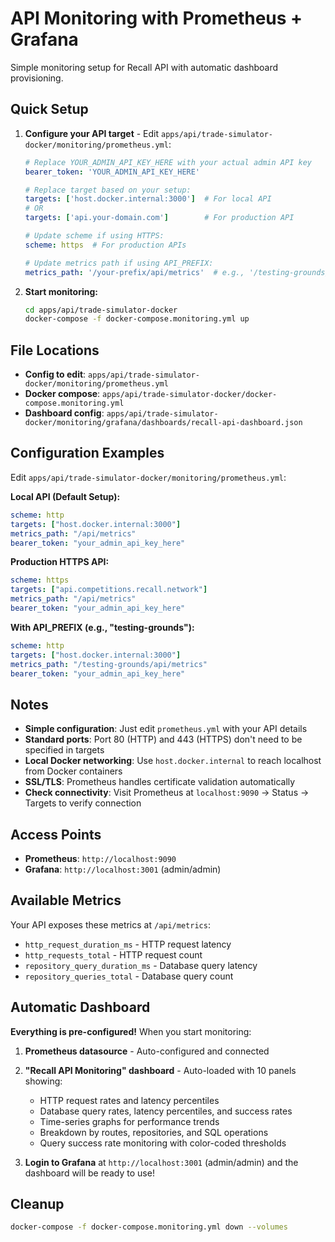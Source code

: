 # API Monitoring with Prometheus + Grafana

Simple monitoring setup for Recall API with automatic dashboard provisioning.

## Quick Setup

1. **Configure your API target** - Edit `apps/api/trade-simulator-docker/monitoring/prometheus.yml`:

   ```yaml
   # Replace YOUR_ADMIN_API_KEY_HERE with your actual admin API key
   bearer_token: 'YOUR_ADMIN_API_KEY_HERE'

   # Replace target based on your setup:
   targets: ['host.docker.internal:3000']  # For local API
   # OR
   targets: ['api.your-domain.com']        # For production API

   # Update scheme if using HTTPS:
   scheme: https  # For production APIs

   # Update metrics path if using API_PREFIX:
   metrics_path: '/your-prefix/api/metrics'  # e.g., '/testing-grounds/api/metrics'
   ```

2. **Start monitoring:**
   ```bash
   cd apps/api/trade-simulator-docker
   docker-compose -f docker-compose.monitoring.yml up
   ```

## File Locations

- **Config to edit**: `apps/api/trade-simulator-docker/monitoring/prometheus.yml`
- **Docker compose**: `apps/api/trade-simulator-docker/docker-compose.monitoring.yml`
- **Dashboard config**: `apps/api/trade-simulator-docker/monitoring/grafana/dashboards/recall-api-dashboard.json`

## Configuration Examples

Edit `apps/api/trade-simulator-docker/monitoring/prometheus.yml`:

**Local API (Default Setup):**

```yaml
scheme: http
targets: ["host.docker.internal:3000"]
metrics_path: "/api/metrics"
bearer_token: "your_admin_api_key_here"
```

**Production HTTPS API:**

```yaml
scheme: https
targets: ["api.competitions.recall.network"]
metrics_path: "/api/metrics"
bearer_token: "your_admin_api_key_here"
```

**With API_PREFIX (e.g., "testing-grounds"):**

```yaml
scheme: http
targets: ["host.docker.internal:3000"]
metrics_path: "/testing-grounds/api/metrics"
bearer_token: "your_admin_api_key_here"
```

## Notes

- **Simple configuration**: Just edit `prometheus.yml` with your API details
- **Standard ports**: Port 80 (HTTP) and 443 (HTTPS) don't need to be specified in targets
- **Local Docker networking**: Use `host.docker.internal` to reach localhost from Docker containers
- **SSL/TLS**: Prometheus handles certificate validation automatically
- **Check connectivity**: Visit Prometheus at `localhost:9090` → Status → Targets to verify connection

## Access Points

- **Prometheus**: `http://localhost:9090`
- **Grafana**: `http://localhost:3001` (admin/admin)

## Available Metrics

Your API exposes these metrics at `/api/metrics`:

- `http_request_duration_ms` - HTTP request latency
- `http_requests_total` - HTTP request count
- `repository_query_duration_ms` - Database query latency
- `repository_queries_total` - Database query count

## Automatic Dashboard

**Everything is pre-configured!** When you start monitoring:

1. **Prometheus datasource** - Auto-configured and connected
2. **"Recall API Monitoring" dashboard** - Auto-loaded with 10 panels showing:

   - HTTP request rates and latency percentiles
   - Database query rates, latency percentiles, and success rates
   - Time-series graphs for performance trends
   - Breakdown by routes, repositories, and SQL operations
   - Query success rate monitoring with color-coded thresholds

3. **Login to Grafana** at `http://localhost:3001` (admin/admin) and the dashboard will be ready to use!

## Cleanup

```bash
docker-compose -f docker-compose.monitoring.yml down --volumes
```
